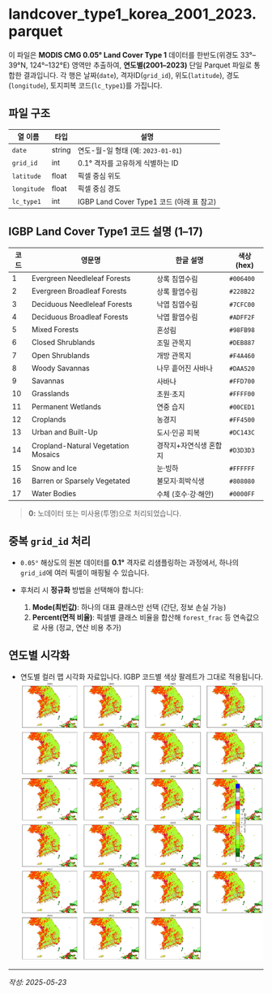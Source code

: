 # landcover_type1_korea_2001_2023.parquet

이 파일은 **MODIS CMG 0.05° Land Cover Type 1** 데이터를 한반도(위경도 33°–39°N, 124°–132°E) 영역만 추출하여,
**연도별(2001–2023)** 단일 Parquet 파일로 통합한 결과입니다. 각 행은 날짜(`date`), 격자ID(`grid_id`), 위도(`latitude`), 경도(`longitude`),
토지피복 코드(`lc_type1`)를 가집니다.

## 파일 구조

| 열 이름     | 타입   | 설명                                      |
| ----------- | ------ | ----------------------------------------- |
| `date`      | string | 연도-월-일 형태 (예: `2023-01-01`)        |
| `grid_id`   | int    | 0.1° 격자를 고유하게 식별하는 ID          |
| `latitude`  | float  | 픽셀 중심 위도                            |
| `longitude` | float  | 픽셀 중심 경도                            |
| `lc_type1`  | int    | IGBP Land Cover Type1 코드 (아래 표 참고) |

## IGBP Land Cover Type1 코드 설명 (1–17)

| 코드 | 영문명                              | 한글 설명              | 색상(hex) |
| ---- | ----------------------------------- | ---------------------- | --------- |
| 1    | Evergreen Needleleaf Forests        | 상록 침엽수림          | `#006400` |
| 2    | Evergreen Broadleaf Forests         | 상록 활엽수림          | `#228B22` |
| 3    | Deciduous Needleleaf Forests        | 낙엽 침엽수림          | `#7CFC00` |
| 4    | Deciduous Broadleaf Forests         | 낙엽 활엽수림          | `#ADFF2F` |
| 5    | Mixed Forests                       | 혼성림                 | `#98FB98` |
| 6    | Closed Shrublands                   | 조밀 관목지            | `#DEB887` |
| 7    | Open Shrublands                     | 개방 관목지            | `#F4A460` |
| 8    | Woody Savannas                      | 나무 흩어진 사바나     | `#DAA520` |
| 9    | Savannas                            | 사바나                 | `#FFD700` |
| 10   | Grasslands                          | 초원·초지              | `#FFFF00` |
| 11   | Permanent Wetlands                  | 연중 습지              | `#00CED1` |
| 12   | Croplands                           | 농경지                 | `#FF4500` |
| 13   | Urban and Built-Up                  | 도시·인공 피복         | `#DC143C` |
| 14   | Cropland-Natural Vegetation Mosaics | 경작지+자연식생 혼합지 | `#D3D3D3` |
| 15   | Snow and Ice                        | 눈·빙하                | `#FFFFFF` |
| 16   | Barren or Sparsely Vegetated        | 불모지·희박식생        | `#808080` |
| 17   | Water Bodies                        | 수체 (호수·강·해안)    | `#0000FF` |

> **0:** 노데이터 또는 미사용(투명)으로 처리되었습니다.

## 중복 `grid_id` 처리

- `0.05°` 해상도의 원본 데이터를 **0.1°** 격자로 리샘플링하는 과정에서,
  하나의 `grid_id`에 여러 픽셀이 매핑될 수 있습니다.
- 후처리 시 **정규화** 방법을 선택해야 합니다:

  1. **Mode(최빈값)**: 하나의 대표 클래스만 선택 (간단, 정보 손실 가능)
  2. **Percent(면적 비율)**: 픽셀별 클래스 비율을 합산해 `forest_frac` 등 연속값으로 사용 (정교, 연산 비용 추가)

## 연도별 시각화

- 연도별 컬러 맵 시각화 자료입니다. IGBP 코드별 색상 팔레트가 그대로 적용됩니다.
  ![Land_Cover](landcover.png)

---

_작성: 2025-05-23_
